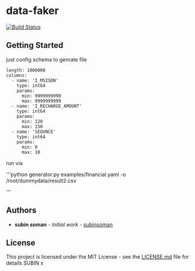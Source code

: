 # data-faker
[![Build Status](https://travis-ci.org/joemccann/dillinger.svg?branch=master)](https://travis-ci.org/joemccann/dillinger)

## Getting Started

just config schema to genrate file


```
length: 1000000
columns:
  - name: 'I_MSISDN'
    type: int64
    params:
      min: 9999999990
      max: 9999999999
  - name: 'I_RECHARGE_AMOUNT'
    type: int64
    params:
      min: 120
      max: 150
  - name: 'SEQUNCE'
    type: int64
    params:
      min: 0
      max: 10
```
run via 

'''python generator.py examples/financial.yaml -o /root/dummydata/result2.csv

'''
## Authors

* **subin soman** - *Initial work* - [subinsoman](https://github.com/subinsoman)


## License

This project is licensed under the MIT License - see the [LICENSE.md](LICENSE.md) file for details
SUBIN x
